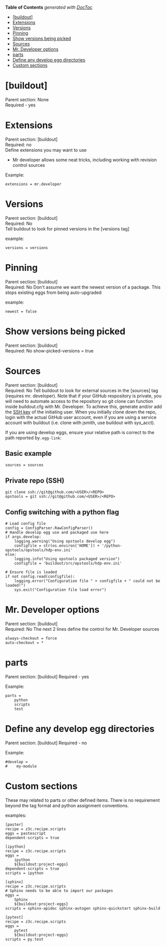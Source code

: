 <!-- START doctoc generated TOC please keep comment here to allow auto update -->
<!-- DON'T EDIT THIS SECTION, INSTEAD RE-RUN doctoc TO UPDATE -->
**Table of Contents**  *generated with [DocToc](https://github.com/thlorenz/doctoc)*

- [[buildout]](#buildout)
- [Extensions](#extensions)
- [Versions](#versions)
- [Pinning](#pinning)
- [Show versions being picked](#show-versions-being-picked)
- [Sources](#sources)
- [Mr. Developer options](#mr-developer-options)
- [parts](#parts)
- [Define any develop egg directories](#define-any-develop-egg-directories)
- [Custom sections](#custom-sections)

<!-- END doctoc generated TOC please keep comment here to allow auto update -->

# [buildout]

Parent section: None  
Required - yes

# Extensions
Parent section: [buildout]  
Required: no  
Define extensions you may want to use

* Mr developer allows some neat tricks, including working with revision control sources

Example:
```
extensions = mr.developer
```

# Versions
Parent section: [buildout]  
Required: No  
Tell buildout to look for pinned versions in the [versions tag]

example:
```
versions = versions
```

# Pinning
Parent section: [buildout]  
Required: No
Don't assume we want the newest version of a package. This stops existing eggs from being auto-upgraded

example:
```
newest = false
```

# Show versions being picked
Parent section: [buildout]  
Required: No
show-picked-versions = true

# Sources
Parent section: [buildout]  
Required: No
Tell buildout to look for external sources in the [sources] tag (requires mr. developer). Note that if your GitHub respository is private, you will need to automate access to the repository so git clone can function inside buildout.cfg with Mr. Developer. To achieve this, generate and/or add the [SSH key](https://help.github.com/articles/generating-an-ssh-key/) of the initiating user. When you initially clone down the repo, login with the actual GitHub user account, even if you are using a service account with buildout (i.e. clone with jsmith, use buildout with sys_acct).

If you are using develop eggs, ensure your relative path is correct to the path reported by`.egg-link`:

## Basic example
```
sources = sources
```

## Private repo (SSH)
```
git clone ssh://git@github.com/<USER>/<REPO>
opstools = git ssh://git@github.com/<USER>/<REPO>
```

## Config switching with a python flag
```
# Load config file
config = ConfigParser.RawConfigParser()
# Handle develop egg use and packaged use here
if args.develop:
    logging.warning("Using opstools develop egg")
    configfile = str(os.environ['HOME']) + '/python-opstools/opstools/hdp-env.ini'
else:
    logging.info("Using opstools packaged version")
    configfile = 'buildout/src/opstools/hdp-env.ini'

# Ensure file is loaded
if not config.read(configfile):
    logging.error("Configuration file " + configfile + " could not be loaded!")
    sys.exit("Configuration file load error")
```

# Mr. Developer options
Parent section: [buildout]  
Required: No
The next 2 lines define the control for Mr. Developer sources

```
always-checkout = force
auto-checkout = *
```
# parts
Parent section: [buildout]
Required - yes  

Example:
```
parts =
    python
    scripts
    test
```

# Define any develop egg directories
Parent section: [buildout]
Required - no

Example:
```
#develop = 
#    my-module
```

# Custom sections
These may related to parts or other defined items. There is no requirement beyond the tag format and python assignment conventions.

examples:

```
[paster]
recipe = z3c.recipe.scripts
eggs = pastescript
dependent-scripts = true

[ipython]
recipe = z3c.recipe.scripts
eggs = 
    ipython
    ${buildout:project-eggs}
dependent-scripts = true
scripts = ipython

[sphinx]
recipe = z3c.recipe.scripts
# Sphinx needs to be able to import our packages
eggs = 
    Sphinx
    ${buildout:project-eggs}
scripts = sphinx-apidoc sphinx-autogen sphinx-quickstart sphinx-build

[pytest]
recipe = z3c.recipe.scripts
eggs =
    pytest
    ${buildout:project-eggs}
scripts = py.test
```
